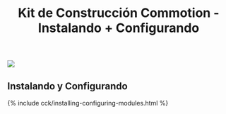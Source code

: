 ﻿---
layout: cck
title: Kit de Construcción Commotion - Instalando + Configurando
site_section: docs
sub_section: [cck,cck-installing]
pdf-all: true
categories: 
created: 2013-09-27
changed: 2014-08-20
post_author: critzo
lang: es
---
<p><img src="/files/CCK_CommonConfigs_Intro.png"><p>
<section>
<h2>Instalando y Configurando</h2>
{% include cck/installing-configuring-modules.html %}
</section>
 
